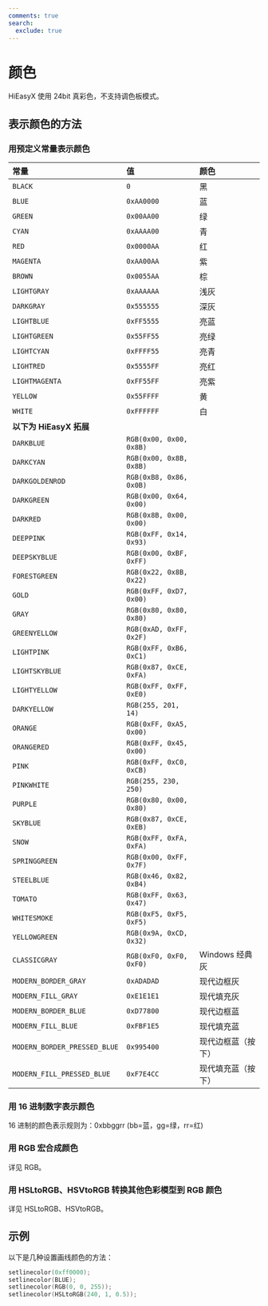 ```yaml
---
comments: true
search:
  exclude: true
---
```


# 颜色
HiEasyX 使用 24bit 真彩色，不支持调色板模式。

## 表示颜色的方法

### 用预定义常量表示颜色

| 常量            | 值          | 颜色 |
| :-              | :-         | :-  |
| `BLACK`         | `0`        | 黑  |
| `BLUE`          | `0xAA0000` | 蓝  |
| `GREEN`         | `0x00AA00` | 绿  |
| `CYAN`          | `0xAAAA00` | 青  |
| `RED`           | `0x0000AA` | 红  |
| `MAGENTA`       | `0xAA00AA` | 紫  |
| `BROWN`         | `0x0055AA` | 棕  |
| `LIGHTGRAY`     | `0xAAAAAA` | 浅灰 |
| `DARKGRAY`      | `0x555555` | 深灰 |
| `LIGHTBLUE`     | `0xFF5555` | 亮蓝 |
| `LIGHTGREEN`    | `0x55FF55` | 亮绿 |
| `LIGHTCYAN`     | `0xFFFF55` | 亮青 |
| `LIGHTRED`      | `0x5555FF` | 亮红 |
| `LIGHTMAGENTA`  | `0xFF55FF` | 亮紫 |
| `YELLOW`        | `0x55FFFF` | 黄  |
| `WHITE`         | `0xFFFFFF` | 白  |
| **以下为 HiEasyX 拓展** |
| `DARKBLUE`      | `RGB(0x00, 0x00, 0x8B)` |  |
| `DARKCYAN`      | `RGB(0x00, 0x8B, 0x8B)` |  |
| `DARKGOLDENROD` | `RGB(0xB8, 0x86, 0x0B)` |  |
| `DARKGREEN`     | `RGB(0x00, 0x64, 0x00)` |  |
| `DARKRED`       | `RGB(0x8B, 0x00, 0x00)` |  |
| `DEEPPINK`      | `RGB(0xFF, 0x14, 0x93)` |  |
| `DEEPSKYBLUE`   | `RGB(0x00, 0xBF, 0xFF)` |  |
| `FORESTGREEN`   | `RGB(0x22, 0x8B, 0x22)` |  |
| `GOLD`          | `RGB(0xFF, 0xD7, 0x00)` |  |
| `GRAY`          | `RGB(0x80, 0x80, 0x80)` |  |
| `GREENYELLOW`   | `RGB(0xAD, 0xFF, 0x2F)` |  |
| `LIGHTPINK`     | `RGB(0xFF, 0xB6, 0xC1)` |  |
| `LIGHTSKYBLUE`  | `RGB(0x87, 0xCE, 0xFA)` |  |
| `LIGHTYELLOW`   | `RGB(0xFF, 0xFF, 0xE0)` |  |
| `DARKYELLOW`    | `RGB(255, 201, 14)`     |  |
| `ORANGE`        | `RGB(0xFF, 0xA5, 0x00)` |  |
| `ORANGERED`     | `RGB(0xFF, 0x45, 0x00)` |  |
| `PINK`          | `RGB(0xFF, 0xC0, 0xCB)` |  |
| `PINKWHITE`     | `RGB(255, 230, 250)`    |  |
| `PURPLE`        | `RGB(0x80, 0x00, 0x80)` |  |
| `SKYBLUE`       | `RGB(0x87, 0xCE, 0xEB)` |  |
| `SNOW`          | `RGB(0xFF, 0xFA, 0xFA)` |  |
| `SPRINGGREEN`   | `RGB(0x00, 0xFF, 0x7F)` |  |
| `STEELBLUE`     | `RGB(0x46, 0x82, 0xB4)` |  |
| `TOMATO`        | `RGB(0xFF, 0x63, 0x47)` |  |
| `WHITESMOKE`                 | `RGB(0xF5, 0xF5, 0xF5)` |  |
| `YELLOWGREEN`                | `RGB(0x9A, 0xCD, 0x32)` |  |
| `CLASSICGRAY`                | `RGB(0xF0, 0xF0, 0xF0)` | Windows 经典灰 |
| `MODERN_BORDER_GRAY`         | `0xADADAD` | 现代边框灰 |
| `MODERN_FILL_GRAY`           | `0xE1E1E1` | 现代填充灰 |
| `MODERN_BORDER_BLUE`         | `0xD77800` | 现代边框蓝 |
| `MODERN_FILL_BLUE`           | `0xFBF1E5` | 现代填充蓝 |
| `MODERN_BORDER_PRESSED_BLUE` | `0x995400` | 现代边框蓝（按下） |
| `MODERN_FILL_PRESSED_BLUE`   | `0xF7E4CC` | 现代填充蓝（按下） |

### 用 16 进制数字表示颜色
16 进制的颜色表示规则为：0xbbggrr (bb=蓝，gg=绿，rr=红)

### 用 RGB 宏合成颜色
详见 RGB。

### 用 HSLtoRGB、HSVtoRGB 转换其他色彩模型到 RGB 颜色
详见 HSLtoRGB、HSVtoRGB。

## 示例
以下是几种设置画线颜色的方法：

``` cpp
setlinecolor(0xff0000);
setlinecolor(BLUE);
setlinecolor(RGB(0, 0, 255));
setlinecolor(HSLtoRGB(240, 1, 0.5));
```